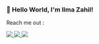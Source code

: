 ###  👋 Hello World, I'm Ilma Zahil!


Reach me out :

<a href="https://www.instagram.com/iam_ilm/">
  <img src="https://img.shields.io/badge/-Instagram-red">
</a>

<a href="https://twitter.com/FZahil">
  <img src="https://img.shields.io/badge/-Twitter-blue">
</a>

<img src="https://img.shields.io/badge/Instagram-E4405F?style=for-the-badge&logo=instagram&logoColor=white">







